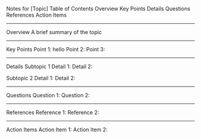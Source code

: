 Notes for [Topic]
Table of Contents
Overview
Key Points
Details
Questions
References
Action Items

---

Overview
A brief summary of the topic

---

Key Points
Point 1: hello 
Point 2:
Point 3:

---

Details
Subtopic 1
Detail 1:
Detail 2:

Subtopic 2
Detail 1:
Detail 2:

---

Questions
Question 1:
Question 2:

---

References
Reference 1:
Reference 2:

---

Action Items
Action Item 1:
Action Item 2:
